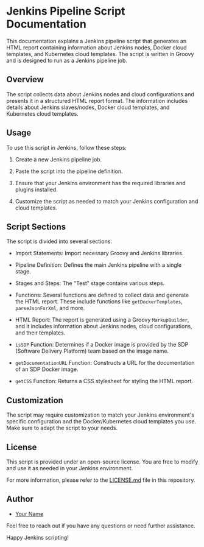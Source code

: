 # Jenkins Pipeline Script Documentation

This documentation explains a Jenkins pipeline script that generates an HTML report containing information about Jenkins nodes, Docker cloud templates, and Kubernetes cloud templates. The script is written in Groovy and is designed to run as a Jenkins pipeline job.

## Overview

The script collects data about Jenkins nodes and cloud configurations and presents it in a structured HTML report format. The information includes details about Jenkins slaves/nodes, Docker cloud templates, and Kubernetes cloud templates.

## Usage

To use this script in Jenkins, follow these steps:

1. Create a new Jenkins pipeline job.

2. Paste the script into the pipeline definition.

3. Ensure that your Jenkins environment has the required libraries and plugins installed.

4. Customize the script as needed to match your Jenkins configuration and cloud templates.

## Script Sections

The script is divided into several sections:

- Import Statements: Import necessary Groovy and Jenkins libraries.

- Pipeline Definition: Defines the main Jenkins pipeline with a single stage.

- Stages and Steps: The "Test" stage contains various steps.

- Functions: Several functions are defined to collect data and generate the HTML report. These include functions like `getDockerTemplates`, `parseJsonForXml`, and more.

- HTML Report: The report is generated using a Groovy `MarkupBuilder`, and it includes information about Jenkins nodes, cloud configurations, and their templates.

- `isSDP` Function: Determines if a Docker image is provided by the SDP (Software Delivery Platform) team based on the image name.

- `getDocumentationURL` Function: Constructs a URL for the documentation of an SDP Docker image.

- `getCSS` Function: Returns a CSS stylesheet for styling the HTML report.

## Customization

The script may require customization to match your Jenkins environment's specific configuration and the Docker/Kubernetes cloud templates you use. Make sure to adapt the script to your needs.

## License

This script is provided under an open-source license. You are free to modify and use it as needed in your Jenkins environment.

For more information, please refer to the [LICENSE.md](LICENSE.md) file in this repository.

## Author

- [Your Name](https://github.com/yourusername)

Feel free to reach out if you have any questions or need further assistance.

Happy Jenkins scripting!
